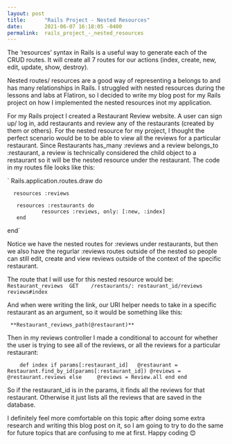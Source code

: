 ```yaml
---
layout: post
title:      "Rails Project - Nested Resources"
date:       2021-06-07 16:18:05 -0400
permalink:  rails_project_-_nested_resources
---
```



The ‘resources’ syntax in Rails is a useful way to generate each of the CRUD routes. It will create all 7 routes for our actions (index, create, new, edit, update, show, destroy).

Nested routes/ resources are a good way of representing a belongs to and has many relationships in Rails. I struggled with nested resources during the lessons and labs at Flatiron, so I decided to write my blog post for my Rails project on how I implemented the nested resources inot my application.

For my Rails project I created a Restaurant Review website. A user can sign up/ log in, add restaurants and review any of the restaurants (created by them or others). For the nested resource for my project, I thought the perfect scenario would be to be able to view all the reviews for a particular restaurant. Since Restaurants has_many :reviews and a review belongs_to :restaurant, a review is technically considered the child object to a restaurant so it will be the nested resource under the restaurant. The code in my routes file looks like this:

`  Rails.application.routes.draw do

      resources :reviews
			
       resources :restaurants do
	           resources :reviews, only: [:new, :index]
       end
			 
   end`

Notice we have the nested routes for :reviews under restaurants, but then we also have the regurlar :reviews routes outside of the nested so people can still edit, create and view reviews outside of the context of the specific restaurant.

The route that I will use for this nested resource would be:
`Restaurant_reviews	 GET 	/restaurants/: restaurant_id/reviews        	reviews#index`

And when were writing the link, our URI helper needs to take in a specific restaurant as an argument, so it would be something like this:

     **Restaurant_reviews_path(@restaurant)**
		 
Then in my reviews controller I made a conditional to account for whether the user is trying to see all of the reviews, or all the reviews for a particular restaurant:

`    def index
        if params[:restaurant_id]  
              @restaurant = Restaurant.find_by_id(params[:restaurant_id])
              @reviews = @restaurant.reviews
        else    
            @reviews = Review.all
        end
    end`
		
So if the restaurant_id is in the params, it finds all the reviews for that restaurant. Otherwise it just lists all the reviews that are saved in the database.
		
I definitely feel more comfortable on this topic after doing some extra research and writing this blog post on it, so I am going to try to do the same for future topics that are confusing to me at first. Happy coding 😊
		
		
		
		 
		 
		 




